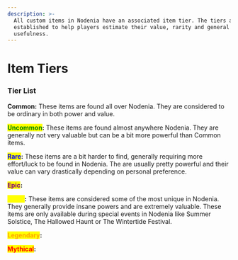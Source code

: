 ```yaml
---
description: >-
  All custom items in Nodenia have an associated item tier. The tiers are
  established to help players estimate their value, rarity and general
  usefulness.
---
```


# Item Tiers

### Tier List

**Common:** These items are found all over Nodenia. They are considered to be ordinary in both power and value.

<mark style="color:green;">**Uncommon**</mark>**:** These items are found almost anywhere Nodenia. They are generally not very valuable but can be a bit more powerful than Common items.

<mark style="color:blue;">**Rare**</mark>**:** These items are a bit harder to find, generally requiring more effort/luck to be found in Nodenia. The are usually pretty powerful and their value can vary drastically depending on personal preference.

<mark style="color:purple;">**Epic**</mark>**:**&#x20;

<mark style="color:yellow;">**Event**</mark>**:** These items are considered some of the most unique in Nodenia. They generally provide insane powers and are extremely valuable. These items are only available during special events in Nodenia like Summer Solstice, The Hallowed Haunt or The Wintertide Festival.

<mark style="color:orange;">**Legendary**</mark>**:**&#x20;

<mark style="color:red;">**Mythical**</mark>**:**   &#x20;
